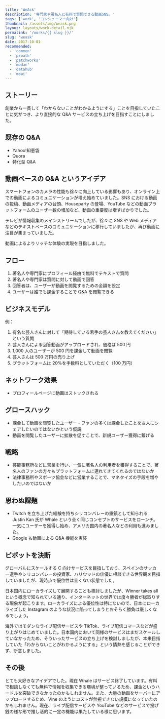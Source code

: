 ```yaml
---
title: 'WeAsk'
description: '専門家や著名人に有料で質問できる動画SNS。'
tags: ['work', 'コンシューマー向け']
thumbnail: /assets/img/weask.png
layout: layouts/work-detail.njk
permalink: '/works/{{ slug }}/'
slug: 'weask'
date: 2017-10-01
recommended:
  - 'common'
  - 'proath'
  - 'patchworks'
  - 'modan'
  - 'datahub'
  - 'moai'
---
```


## ストーリー

創業から一貫して「わからないことがわかるようにする」ことを目指していたことに気がつき、より直接的な Q&A サービスの立ち上げを目指すことにしました。

## 既存の Q&A

- Yahoo!知恵袋
- Quora
- 特化型 Q&A

## 動画ベースの Q&A というアイデア

スマートフォンのカメラの性能も徐々に向上している影響もあり、オンライン上での動画によるコミュニケーションが増え始めていました。SNS における動画の投稿、動画メディアの台頭、Houseparty の登場、YouTube などの動画プラットフォームのユーザー数の増加など、動画の重要度は増すばかりでした。

テレビが情報収集のメインストリームでしたが、徐々に SNS や Web メディアなどのテキストベースのコミュニケーションに移行していましたが、再び動画に注目が集まっていました。

動画によるよりリッチな体験の実現を目指しました。

## フロー

1. 著名人や専門家にプロフィール経由で無料でテキストで質問
2. 著名人や専門家は質問に対して動画で回答
3. 回答者は、ユーザーが動画を閲覧するための金額を設定
4. ユーザーは誰でも課金することで Q&A を閲覧できる

## ビジネスモデル

例：

1. 有名な芸人さんに対して「期待している若手の芸人さんを教えてください」という質問
2. 芸人さんによる回答動画がアップロードされ、価格は 500 円
3. 1,000 人のユーザーが 500 円を課金して動画を閲覧
4. 芸人さんは 500 万円の売り上げ
5. プラットフォームは 20%を手数料としていただく（100 万円）

## ネットワーク効果

- プロフィールページに動画はストックされる

## グロースハック

- 課金して動画を閲覧したユーザー・ファンの多くは課金したことを友人にシェアしたいのではないかという仮説
- 動画を閲覧したユーザーに拡散を促すことで、新規ユーザー獲得に繋げる

## 戦略

- 芸能事務所などに営業を行い、一気に著名人の利用者を獲得することで、著名人のファンの方々もプラットフォームに連れてきてくれるのではないか
- 法律事務所やスポーツ協会などに営業することで、マネタイズの手段を増やしたいのではないか

## 思わぬ課題

- Twitch を立ち上げた経験を持ちシリコンバレーの重鎮として知られる Justin Kan 氏が Whale という全く同じコンセプトのサービスをローンチ。一気にユーザーを獲得し始め、アメリカ国内の著名人などの利用も進みました。
- Google も動画による Q&A 機能を実装

## ピボットを決断

グローバルにスケールする C 向けサービスを目指しており、スペインのサッカー選手やシリコンバレーの投資家、ハリウッドの俳優に相談できる世界観を目指していましたが、現時点で優位性は全くない状態でした。

日本国内にローカライズして展開することも検討しましたが、Winner takes all という概念で知られている通り、インターネットの世界では度々勝者が総取りする現象が起こります。ローカライズによる優位性は特にないので、日本にローカライズした Instagram のような状況に陥ってしまうとおそらく勝負は厳しくなるでしょう。

海外ではモダンなライブ配信サービスや TikTok、ライブ配信コマースなどが盛り上がりはじめていました。日本国内において同様のサービスはまだスケールしていなかったため、そういったサービスの立ち上げを検討しましたが、本来目指していた「わからないことがわかるようにする」という情熱を感じることができず、断念しました。

## その後

とても大好きなアイデアでした。現在 Whale はサービス終了しています。有料で相談しなくても無料で情報を収集できる環境が整っているため、課金というハードルを突破できなかったのかもしれません。また、大量の動画をサーバーにアップロードするため、Vine のようにコストが無視できない規模になっていたのかもしれません。現在、ライブ配信サービスや YouTube などのサービスで投げ銭の様な形で推し活的に一定の機能は果たしている様に思います。
